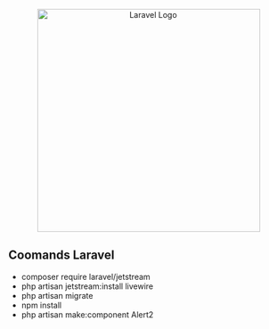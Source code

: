 <p align="center"><a href="https://laravel.com" target="_blank"><img src="https://raw.githubusercontent.com/laravel/art/master/logo-lockup/5%20SVG/2%20CMYK/1%20Full%20Color/laravel-logolockup-cmyk-red.svg" width="400" alt="Laravel Logo"></a></p>

## Coomands Laravel

-   composer require laravel/jetstream
-   php artisan jetstream:install livewire
-   php artisan migrate
-   npm install
-   php artisan make:component Alert2
